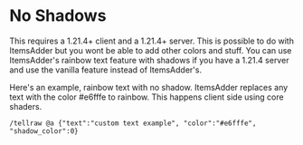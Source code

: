 # No Shadows

This requires a 1.21.4+ client and a 1.21.4+ server. This is possible to do with ItemsAdder but you wont be able to add other colors and stuff. You can use ItemsAdder's rainbow text feature with shadows if you have a 1.21.4 server and use the vanilla feature instead of ItemsAdder's.

Here's an example, rainbow text with no shadow. ItemsAdder replaces any text with the color #e6fffe to rainbow. This happens client side using core shaders.

```
/tellraw @a {"text":"custom text example", "color":"#e6fffe", "shadow_color":0}
```